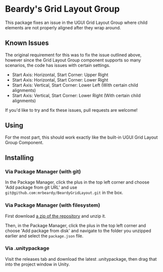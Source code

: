 # Beardy's Grid Layout Group

This package fixes an issue in the UGUI Grid Layout Group where child elements
are not properly aligned after they wrap around.

## Known Issues

The original requirement for this was to fix the issue outlined above, however since the Grid
Layout Group component supports so many scenarios, the code has issues with certain settings.

  -  Start Axis: Horizontal, Start Corner: Upper Right
  -  Start Axis: Horizontal, Start Corner: Lower Right
  -  Start Axis: Vertical, Start Corner: Lower Left (With certain child alignments)
  -  Start Axis: Vertical, Start Corner: Lower Right (With certain child alignments)

If you'd like to try and fix these issues, pull requests are welcome!

## Using

For the most part, this should work exactly like the built-in UGUI Grid Layout Group Component.

## Installing

### Via Package Manager (with git)

In the Package Manager, click the plus in the top left corner and choose 'Add package from git URL'
and use `git@github.com:mrbeardy/BeardyGridLayout.git` in the box.

### Via Package Manager (with filesystem)

First download [a zip of the repository](https://github.com/mrbeardy/BeardyGridLayout/archive/main.zip) and unzip it.

Then, in the Package Manager, click the plus in the top left corner and choose 'Add package from disk'
and navigate to the folder you unzipped earlier and select the `package.json` file.

### Via .unitypackage

Visit the releases tab and download the latest .unitypackage, then drag that into the project window in Unity.